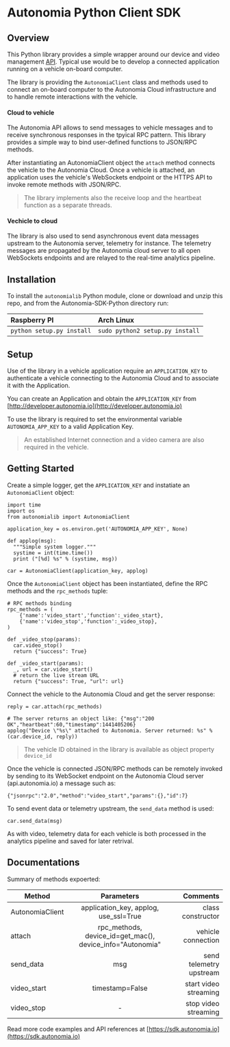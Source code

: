 # Autonomia Python Client SDK
## Overview
This Python library provides a simple wrapper around our device and video management [API](http://www.autonomia.io). Typical use would be to develop a connected application running on a vehicle on-board computer. 


The library is providing the `AutonomiaClient` class and methods used to connect an on-board computer to the Autonomia Cloud infrastructure and to handle remote interactions with the vehicle.
#### Cloud to vehicle
The Autonomia API allows to send messages to vehicle messages and to receive synchronous responses in the tpyical RPC pattern. This library provides a simple way to bind user-defined functions to JSON/RPC methods.


After instantiating an AutonomiaClient object the `attach` method connects the vehicle to the Autonomia Cloud. Once a vehicle is attached, an application uses the vehicle's WebSockets endpoint or the HTTPS API to invoke remote methods with JSON/RPC.
>The library implements also the receive loop and the heartbeat function as a separate threads.

#### Vechicle to cloud
The library is also used to send asynchronous event data messages upstream to the Autonomia server, telemetry for instance. The telemetry messages are propagated by the Autonomia cloud server to all open WebSockets endpoints and are relayed to the real-time analytics pipeline.
## Installation
To install the `autonomialib` Python module, clone or download and unzip this repo, and from the Autonomia-SDK-Python directory run:

| Raspberry PI              | Arch Linux                      |
|:----                      |:----                            |
| `python setup.py install` | `sudo python2 setup.py install` |



## Setup

Use of the library in a vehicle application require an `APPLICATION_KEY` to authenticate a vehicle connecting to the Autonomia Cloud and to associate it with the Application.

You can create an Application and obtain the `APPLICATION_KEY` from [http://developer.autonomia.io](http://developer.autonomia.io)

To use the library is required to set the environmental variable `AUTONOMIA_APP_KEY` to a valid Application Key.
>An established Internet connection and a video camera are also required in the vehicle.

## Getting Started

Create a simple logger, get the `APPLICATION_KEY` and instatiate an `AutonomiaClient` object:
```
import time
import os
from autonomialib import AutonomiaClient

application_key = os.environ.get('AUTONOMIA_APP_KEY', None)

def applog(msg):
  """Simple system logger."""
  systime = int(time.time())
  print ("[%d] %s" % (systime, msg))
  
car = AutonomiaClient(application_key, applog)  
```

Once the `AutonomiaClient` object has been instantiated, define the RPC methods and the `rpc_methods` tuple: 
```
# RPC methods binding
rpc_methods = (  
    {'name':'video_start','function':_video_start}, 
    {'name':'video_stop','function':_video_stop}, 
)

def _video_stop(params):
  car.video_stop()
  return {"success": True}  

def _video_start(params):
  _, url = car.video_start()
  # return the live stream URL
  return {"success": True, "url": url}  
```
Connect the vehicle to the Autonomia Cloud and get the server response:

```
reply = car.attach(rpc_methods)

# The server returns an object like: {"msg":"200 OK","heartbeat":60,"timestamp":1441405206}
applog("Device \"%s\" attached to Autonomia. Server returned: %s" % (car.device_id, reply))
```
>The vehicle ID obtained in the library is available as object property `device_id`

Once the vehicle is connected JSON/RPC methods can be remotely invoked by sending to its WebSocket endpoint on the Autonomia Cloud server (api.autonomia.io) a message such as:
```
{"jsonrpc":"2.0","method":"video_start","params":{},"id":7}
```
To send event data or telemetry upstream, the `send_data` method is used:
```
car.send_data(msg)
```
As with video, telemetry data for each vehicle is both processed in the analytics pipeline and saved for later retrival.

## Documentations
Summary of methods expoerted:

| Method        | Parameters           | Comments  |
| ------------- |:-------------:| -----:|
| AutonomiaClient | application_key, applog, use_ssl=True | class constructor |
| attach | rpc_methods, device_id=get_mac(), device_info="Autonomia"  | vehicle connection |
| send_data | msg   | send telemetry upstream |
| video_start | timestamp=False   | start video streaming |
| video_stop | -   | stop video streaming |

Read more code examples and API references at [https://sdk.autonomia.io](https://sdk.autonomia.io)
